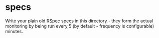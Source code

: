 # specs

Write your plain old [RSpec](http://rspec.info/) specs in this directory - they form the actual monitoring by being run every 5 (by default - frequency is configurable) minutes.